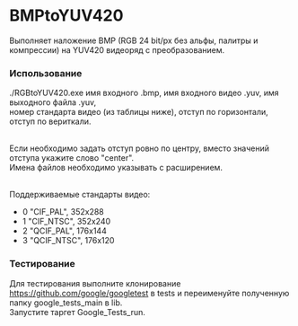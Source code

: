 ﻿# BMPtoYUV420
Выполняет наложение BMP (RGB 24 bit/px без альфы, палитры и компрессии) на YUV420 видеоряд с преобразованием.

### Использование
./RGBtoYUV420.exe имя входного .bmp, имя входного видео .yuv, имя выходного файла .yuv,
<br>номер стандарта видео (из таблицы ниже), отступ по горизонтали, отступ по вериткали.

<br>Если необходимо задать отступ ровно по центру, вместо значений отступа укажите слово "center".
<br>Имена файлов необходимо указывать с расширением.

<br>Поддерживаемые стандарты видео:
- 0 "CIF_PAL", 352x288
- 1 "CIF_NTSC", 352x240
- 2 "QCIF_PAL", 176x144
- 3 "QCIF_NTSC", 176x120

### Тестирование
Для тестирования выполните клонирование https://github.com/google/googletest в
tests и переименуйте полученную папку google_tests_main в lib.
<br>Запустите таргет Google_Tests_run.
